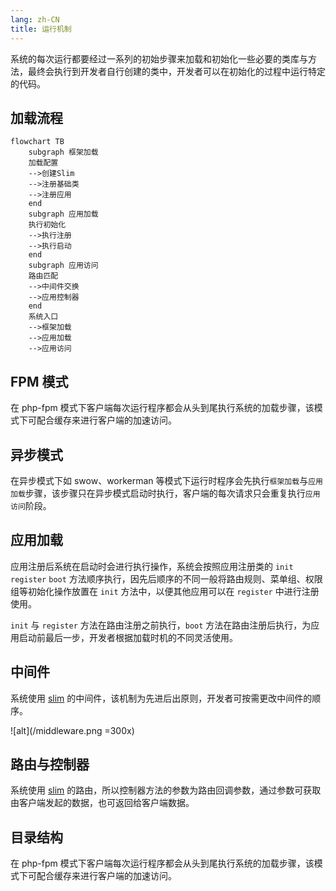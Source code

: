 ```yaml
---
lang: zh-CN
title: 运行机制
---
```


系统的每次运行都要经过一系列的初始步骤来加载和初始化一些必要的类库与方法，最终会执行到开发者自行创建的类中，开发者可以在初始化的过程中运行特定的代码。


## 加载流程

```mermaid
flowchart TB
    subgraph 框架加载
    加载配置
    -->创建Slim
    -->注册基础类
    -->注册应用
    end
    subgraph 应用加载
    执行初始化
    -->执行注册
    -->执行启动
    end
    subgraph 应用访问
    路由匹配
    -->中间件交换
    -->应用控制器
    end
    系统入口
    -->框架加载
    -->应用加载
    -->应用访问
```

## FPM 模式

在 php-fpm 模式下客户端每次运行程序都会从头到尾执行系统的加载步骤，该模式下可配合缓存来进行客户端的加速访问。

## 异步模式

在异步模式下如 swow、workerman 等模式下运行时程序会先执行`框架加载`与`应用加载`步骤，该步骤只在异步模式启动时执行，客户端的每次请求只会重复执行`应用访问`阶段。

## 应用加载

应用注册后系统在启动时会进行执行操作，系统会按照应用注册类的 `init` `register` `boot` 方法顺序执行，因先后顺序的不同一般将路由规则、菜单组、权限组等初始化操作放置在 `init` 方法中，以便其他应用可以在 `register` 中进行注册使用。

`init` 与 `register` 方法在路由注册之前执行，`boot` 方法在路由注册后执行，为应用启动前最后一步，开发者根据加载时机的不同灵活使用。

## 中间件

系统使用 [slim](https://www.slimframework.com/docs/v4/concepts/middleware.html) 的中间件，该机制为先进后出原则，开发者可按需更改中间件的顺序。

![alt](/middleware.png =300x)


## 路由与控制器

系统使用 [slim](https://www.slimframework.com/docs/v4/objects/routing.html) 的路由，所以控制器方法的参数为路由回调参数，通过参数可获取由客户端发起的数据，也可返回给客户端数据。


## 目录结构

在 php-fpm 模式下客户端每次运行程序都会从头到尾执行系统的加载步骤，该模式下可配合缓存来进行客户端的加速访问。
